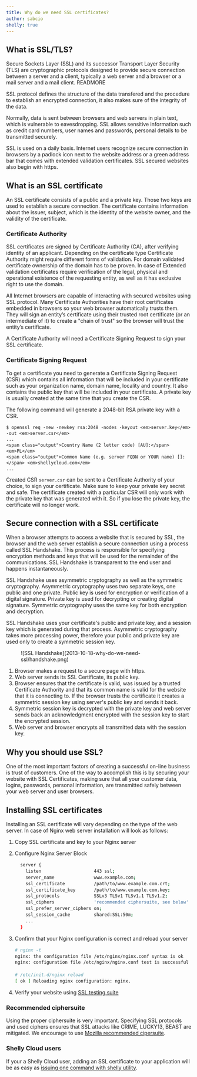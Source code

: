```yaml
---
title: Why do we need SSL certificates?
author: sabcio
shelly: true
---
```


## What is SSL/TLS?
Secure Sockets Layer (SSL) and its successor Transport Layer Security (TLS) are
cryptographic protocols designed to provide secure connection between a server
and a client, typically a web server and a browser or a mail server and a mail
client. READMORE

SSL protocol defines the structure of the data transfered and the procedure to
establish an encrypted connection, it also makes sure of the integrity of the
data.

Normally, data is sent between browsers and web servers in plain text,
which is vulnerable to eavesdropping. SSL allows sensitive information such
as credit card numbers, user names and passwords, personal details to be
transmitted securely.

SSL is used on a daily basis. Internet users recognize secure connection in
browsers by a padlock icon next to the website address or a green address bar
that comes with extended validation certificates. SSL secured websites also
begin with https.

## What is an SSL certificate

An SSL certificate consists of a public and a private key. Those two keys are used
to establish a secure connection. The certificate contains information about
the issuer, subject, which is the identity of the website owner, and the
validity of the certificate.

### Certificate Authority

SSL certificates are signed by Certificate Authority (CA), after verifying
identity of an applicant. Depending on the certificate type Certificate
Authority might require different forms of validation. For domain validated
certificate ownership of the domain has to be proven. In case of Extended
validation certificates require verification of the legal, physical and
operational existence of the requesting entity, as well as it has exclusive
right to use the domain.

All Internet browsers are capable of interacting with secured websites using SSL
protocol. Many Certificate Authorities have their root certificates embedded
in browsers so your web browser automatically trusts them. They will sign an
entity’s certificate using their trusted root certificate (or an intermediate
of it) to create a "chain of trust" so the browser will trust the entity’s
certificate.

A Certificate Authority will need a Certificate Signing Request to sign your
SSL certificate.

### Certificate Signing Request

To get a certificate you need to generate a Certificate Signing Request (CSR)
which contains all information that will be included in your certificate such
as your organization name, domain name, locality and country. It also contains
the public key that will be included in your certificate. A private key is
usually created at the same time that you create the CSR.

The following command will generate a 2048-bit RSA private key with a CSR.

```
$ openssl req -new -newkey rsa:2048 -nodes -keyout <em>server.key</em> -out <em>server.csr</em>
...
<span class="output">Country Name (2 letter code) [AU]:</span> <em>PL</em>
<span class="output">Common Name (e.g. server FQDN or YOUR name) []:</span> <em>shellycloud.com</em>
...
```

Created CSR <code>server.csr</code> can be sent to a Certificate Authority of
your choice, to sign your certificate. Make sure to keep your private key
secret and safe. The certificate created with a particular CSR will only work
with the private key that was generated with it. So if you lose the private
key, the certificate will no longer work.

## Secure connection with a SSL certificate

When a browser attempts to access a website that is secured by SSL, the
browser and the web server establish a secure connection using a process
called SSL Handshake. This process is responsible for specifying encryption
methods and keys that will be used for the remainder of the communications.
SSL Handshake is transparent to the end user and happens instantaneously.

SSL Handshake uses asymmetric cryptography as well as the symmetric cryptography.
Asymmetric cryptography uses two separate keys, one public and one private. Public
key is used for encryption or verification of a digital signature. Private key
is used for decrypting or creating digital signature. Symmetric cryptography uses
the same key for both encryption and decryption.

SSL Handshake uses your certificate's public and private key, and a session key
which is generated during that process. Asymmetric cryptography takes more processing power, therefore your public and private key are used only to
create a symmetric session key.

<figure>
  ![SSL Handshake](2013-10-18-why-do-we-need-ssl/handshake.png)
</figure>

1. Browser makes a request to a secure page with https.
2. Web server sends its SSL Certificate, its public key.
3. Browser ensures that the certificate is valid, was issued by a trusted
Certificate Authority and that its common name is valid for the website that
it is connecting to. If the browser trusts the certificate it creates
a symmetric session key using server's public key and sends it back.
4. Symmetric session key is decrypted with the private key and web server sends
back an acknowledgment encrypted with the session key to start the encrypted
session.
5. Web server and browser encrypts all transmitted data with the session key.

## Why you should use SSL?

One of the most important factors of creating a successful on-line business is
trust of customers. One of the way to accomplish this is by securing your
website with SSL Certificates, making sure that all your customer data, logins,
passwords, personal information, are transmitted safely between your web server
and user browsers.

## Installing SSL certificates

Installing an SSL certificate will vary depending on the type of the web server.
In case of Nginx web server installation will look as follows:

1. Copy SSL certificate and key to your Nginx server
2. Configure Nginx Server Block

    ```bash
      server {
        listen                    443 ssl;
        server_name               www.example.com;
        ssl_certificate           /path/to/www.example.com.crt;
        ssl_certificate_key       /path/to/www.example.com.key;
        ssl_protocols             SSLv3 TLSv1 TLSv1.1 TLSv1.2;
        ssl_ciphers               'recommended ciphersuite, see below'
        ssl_prefer_server_ciphers on;
        ssl_session_cache         shared:SSL:50m;
        ...
      }
    ```

3. Confirm that your Nginx configuration is correct and reload your server

    ```bash
    # nginx -t
    nginx: the configuration file /etc/nginx/nginx.conf syntax is ok
    nginx: configuration file /etc/nginx/nginx.conf test is successful

    # /etc/init.d/nginx reload
    [ ok ] Reloading nginx configuration: nginx.
    ```

4. Verify your website using [SSL testing suite](https://www.ssllabs.com/ssltest)

### Recommended ciphersuite

Using the proper ciphersuite is very important. Specifying SSL protocols and
used ciphers ensures that SSL attacks like CRIME, LUCKY13, BEAST are mitigated.
We encourage to use [Mozilla recommended cipersuite](https://wiki.mozilla.org/Security/Server_Side_TLS#Recommended_Ciphersuite).

### Shelly Cloud users

If your a Shelly Cloud user, adding an SSL certificate to your application will
be as easy as [issuing one command with shelly utility](/documentation/ssl_support).
